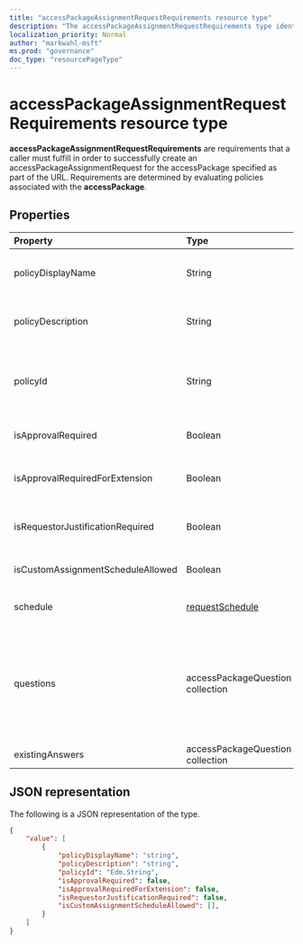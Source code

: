 ```yaml
---
title: "accessPackageAssignmentRequestRequirements resource type"
description: "The accessPackageAssignmentRequestRequirements type identifies the requirements necessary to request the specified access package."
localization_priority: Normal
author: "markwahl-msft"
ms.prod: "governance"
doc_type: "resourcePageType"
---
```


# accessPackageAssignmentRequestRequirements resource type

**accessPackageAssignmentRequestRequirements** are requirements that a caller must fulfill in order to successfully create an accessPackageAssignmentRequest for the accessPackage specified as part of the URL. Requirements are determined by evaluating policies associated with the **accessPackage**. 

## Properties
| Property                     | Type                      | Description |
| :--------------------------- | :------------------------ | :---------- |
| policyDisplayName | String | The display name of the policy that the user is trying to request access using. |
| policyDescription | String | The description of the policy that the user is trying to request access using.  |
| policyId | String | The ID of the policy that these requirements are associated with. This ID can be used when creating a new assignment request. |
| isApprovalRequired | Boolean | Whether or not a request must be approved by an approver. |
| isApprovalRequiredForExtension  | Boolean | Whether approval is required when a user tries to extend their access. |
| isRequestorJustificationRequired | Boolean | Whether a requestor must supply justification when submitting an assignment request. |
| isCustomAssignmentScheduleAllowed | Boolean | Whether the requestor is allowed to set a custom schedule. |
| schedule | [requestSchedule](../resources/requestschedule.md) | Schedule restrictions that are enforced, if any; `null` if none. |
| questions | accessPackageQuestion collection | Questions that are configured on the policy, required or optional; callers can determine if a question is required or optional based on the **isRequired** property on accessPackageQuestion. `null` if no questions are configured. |
| existingAnswers | accessPackageQuestion collection | Answers that have already been provided. |

## JSON representation

The following is a JSON representation of the type.

```json
{ 
    "value": [ 
        { 
            "policyDisplayName": "string", 
            "policyDescription": "string",
            "policyId": "Edm.String",  
            "isApprovalRequired": false, 
            "isApprovalRequiredForExtension": false, 
            "isRequestorJustificationRequired": false,
            "isCustomAssignmentScheduleAllowed": [],
        } 
    ] 
} 
```
